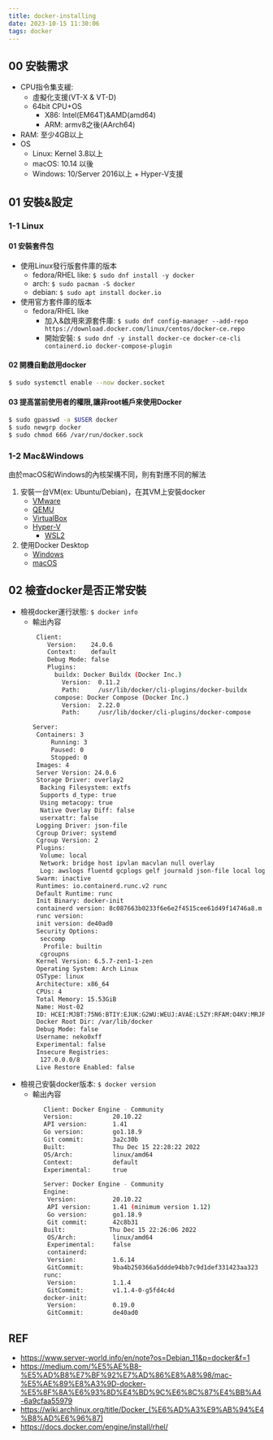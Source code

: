 ```yaml
---
title: docker-installing
date: 2023-10-15 11:30:06
tags: docker
---
```


## 00 安裝需求
- CPU指令集支緩: 
  * 虛擬化支援(VT-X & VT-D)
  * 64bit CPU+OS
    * X86: Intel(EM64T)&AMD(amd64)
    * ARM: armv8之後(AArch64) 
- RAM: 至少4GB以上
- OS
  * Linux: Kernel 3.8以上
  * macOS: 10.14 以後
  * Windows: 10/Server 2016以上 + Hyper-V支援
<!--more-->

## 01 安裝&設定
### 1-1 Linux
#### 01 安裝套件包
- 使用Linux發行版套件庫的版本
  * fedora/RHEL like: `$ sudo dnf install -y docker`
  * arch: `$ sudo pacman -S docker`
  * debian: `$ sudo apt install docker.io`
- 使用官方套件庫的版本
  * fedora/RHEL like
    * 加入&啟用來源套件庫: `$ sudo dnf config-manager --add-repo https://download.docker.com/linux/centos/docker-ce.repo`
    * 開始安裝: `$ sudo dnf -y install docker-ce docker-ce-cli containerd.io docker-compose-plugin`

#### 02 開機自動啟用docker
```zsh
$ sudo systemctl enable --now docker.socket
```

#### 03 提高當前使用者的權限,讓非root帳戶來使用Docker
```zsh
$ sudo gpasswd -a $USER docker
$ sudo newgrp docker
$ sudo chmod 666 /var/run/docker.sock
```

### 1-2 Mac&Windows
由於macOS和Windows的內核架構不同，則有對應不同的解法
1. 安裝一台VM(ex: Ubuntu/Debian)，在其VM上安裝docker
   * [VMware](https://www.vmware.com/tw/products/workstation-player/workstation-player-evaluation.html)
   * [QEMU](https://www.qemu.org/download/)
   * [VirtualBox](https://www.virtualbox.org/)
   * [Hyper-V](https://learn.microsoft.com/zh-tw/virtualization/hyper-v-on-windows/quick-start/enable-hyper-v)
     * [WSL2](https://learn.microsoft.com/zh-tw/windows/wsl/install)
2. 使用Docker Desktop
   * [Windows](https://docs.docker.com/desktop/install/windows-install/)
   * [macOS](https://docs.docker.com/desktop/install/mac-install/) 

## 02 檢查docker是否正常安裝
- 檢視docker運行狀態: `$ docker info`
  * 輸出內容
    ```bash
     Client:
        Version:    24.0.6
        Context:    default
        Debug Mode: false
        Plugins:
          buildx: Docker Buildx (Docker Inc.)
            Version:  0.11.2
            Path:     /usr/lib/docker/cli-plugins/docker-buildx
          compose: Docker Compose (Docker Inc.)
            Version:  2.22.0
            Path:     /usr/lib/docker/cli-plugins/docker-compose

    Server:
     Containers: 3
         Running: 3
         Paused: 0
         Stopped: 0
     Images: 4
     Server Version: 24.0.6
     Storage Driver: overlay2
      Backing Filesystem: extfs
      Supports d_type: true
      Using metacopy: true
      Native Overlay Diff: false
      userxattr: false
     Logging Driver: json-file
     Cgroup Driver: systemd
     Cgroup Version: 2
     Plugins:
      Volume: local
      Network: bridge host ipvlan macvlan null overlay
      Log: awslogs fluentd gcplogs gelf journald json-file local logentries splunk syslog
     Swarm: inactive
     Runtimes: io.containerd.runc.v2 runc
     Default Runtime: runc
     Init Binary: docker-init
     containerd version: 8c087663b0233f6e6e2f4515cee61d49f14746a8.m
     runc version: 
     init version: de40ad0
     Security Options:
      seccomp
       Profile: builtin
      cgroupns
     Kernel Version: 6.5.7-zen1-1-zen
     Operating System: Arch Linux
     OSType: linux
     Architecture: x86_64
     CPUs: 4
     Total Memory: 15.53GiB
     Name: Host-02
     ID: HCEI:MJBT:75N6:BTIY:EJUK:G2WU:WEUJ:AVAE:L5ZY:RFAM:O4KV:MRJP
     Docker Root Dir: /var/lib/docker
     Debug Mode: false
     Username: neko0xff
     Experimental: false
     Insecure Registries:
      127.0.0.0/8
     Live Restore Enabled: false
    ```
- 檢視己安裝docker版本: `$ docker version`
  * 輸出內容
    ```bash
       Client: Docker Engine - Community
       Version:           20.10.22
       API version:       1.41
       Go version:        go1.18.9
       Git commit:        3a2c30b
       Built:             Thu Dec 15 22:28:22 2022
       OS/Arch:           linux/amd64
       Context:           default
       Experimental:      true

       Server: Docker Engine - Community
       Engine:
        Version:          20.10.22
        API version:      1.41 (minimum version 1.12)
        Go version:       go1.18.9
        Git commit:       42c8b31
       Built:            Thu Dec 15 22:26:06 2022
        OS/Arch:          linux/amd64
        Experimental:     false
        containerd:
        Version:          1.6.14
        GitCommit:        9ba4b250366a5ddde94bb7c9d1def331423aa323
       runc:
        Version:          1.1.4
        GitCommit:        v1.1.4-0-g5fd4c4d
       docker-init:
        Version:          0.19.0
        GitCommit:        de40ad0
    ```

## REF
- https://www.server-world.info/en/note?os=Debian_11&p=docker&f=1
- https://medium.com/%E5%AE%B8-%E5%AD%B8%E7%BF%92%E7%AD%86%E8%A8%98/mac-%E5%AE%89%E8%A3%9D-docker-%E5%8F%8A%E6%93%8D%E4%BD%9C%E6%8C%87%E4%BB%A4-6a9cfaa55979
- https://wiki.archlinux.org/title/Docker_(%E6%AD%A3%E9%AB%94%E4%B8%AD%E6%96%87)
- https://docs.docker.com/engine/install/rhel/